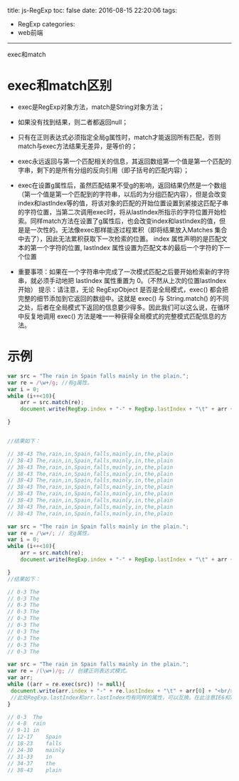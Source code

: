title: js-RegExp
toc: false
date: 2016-08-15 22:20:06
tags:
  - RegExp
categories:
  - web前端
---
exec和match
<!-- more -->

# exec和match区别
- exec是RegExp对象方法，match是String对象方法；

- 如果没有找到结果，则二者都返回null；

- 只有在正则表达式必须指定全局g属性时，match才能返回所有匹配，否则match与exec方法结果无差异，是等价的；

- exec永远返回与第一个匹配相关的信息，其返回数组第一个值是第一个匹配的字串，剩下的是所有分组的反向引用（即子括号的匹配内容）；

- exec在设置g属性后，虽然匹配结果不受g的影响，返回结果仍然是一个数组（第一个值是第一个匹配到的字符串，以后的为分组匹配内容），但是会改变index和lastIndex等的值，将该对象的匹配的开始位置设置到紧接这匹配子串的字符位置，当第二次调用exec时，将从lastIndex所指示的字符位置开始检索。同样match方法在设置了g属性后，也会改变index和lastIndex的值，但是是一次性的。无法像exec那样能逐过程累积（即将结果放入Matches 集合中去了），因此无法累积获取下一次检索的位置。
index 属性声明的是匹配文本的第一个字符的位置, lastIndex 属性设置为匹配文本的最后一个字符的下一个位置

- 重要事项：如果在一个字符串中完成了一次模式匹配之后要开始检索新的字符串，就必须手动地把 lastIndex 属性重置为 0。（不然从上次的位置lastIndex开始）
提示：请注意，无论 RegExpObject 是否是全局模式，exec() 都会把完整的细节添加到它返回的数组中。这就是 exec() 与 String.match() 的不同之处，后者在全局模式下返回的信息要少得多。因此我们可以这么说，在循环中反复地调用 exec() 方法是唯一一种获得全局模式的完整模式匹配信息的方法。

# 示例
```javascript
var src = "The rain in Spain falls mainly in the plain.";
var re = /\w+/g; //有g属性。
var i = 0;
while (i++<10){
    arr = src.match(re);
    document.write(RegExp.index + "-" + RegExp.lastIndex + "\t" + arr + "<br/>");

}


//结果如下：

// 38-43 The,rain,in,Spain,falls,mainly,in,the,plain
// 38-43 The,rain,in,Spain,falls,mainly,in,the,plain
// 38-43 The,rain,in,Spain,falls,mainly,in,the,plain
// 38-43 The,rain,in,Spain,falls,mainly,in,the,plain
// 38-43 The,rain,in,Spain,falls,mainly,in,the,plain
// 38-43 The,rain,in,Spain,falls,mainly,in,the,plain
// 38-43 The,rain,in,Spain,falls,mainly,in,the,plain
// 38-43 The,rain,in,Spain,falls,mainly,in,the,plain
// 38-43 The,rain,in,Spain,falls,mainly,in,the,plain
// 38-43 The,rain,in,Spain,falls,mainly,in,the,plain

var src = "The rain in Spain falls mainly in the plain.";
var re = /\w+/; // 无g属性。
var i = 0;
while (i++<10){
    arr = src.match(re);
    document.write(RegExp.index + "-" + RegExp.lastIndex + "\t" + arr + "<br/>");

}
//结果如下：

// 0-3 The
// 0-3 The
// 0-3 The
// 0-3 The
// 0-3 The
// 0-3 The
// 0-3 The
// 0-3 The
// 0-3 The
// 0-3 The

var src = "The rain in Spain falls mainly in the plain.";
var re = /(\w+)/g; // 创建正则表达式模式。
var arr;
while ((arr = re.exec(src)) != null){
 document.write(arr.index + "-" + re.lastIndex + "\t" + arr[0] + "<br/>");
 //此处RegExp.lastIndex和arr.lastIndex均有同样的属性，可以互换。在此注意IE6和7的lastIndex重设置0的bug
}

// 0-3	The
// 4-8	rain
// 9-11	in
// 12-17	Spain
// 18-23	falls
// 24-30	mainly
// 31-33	in
// 34-37	the
// 38-43	plain
```
